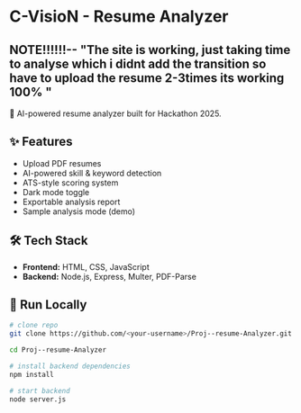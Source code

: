 # C-VisioN - Resume Analyzer
<h2>NOTE!!!!!!-- "The site is working, just taking time to analyse which i didnt add the transition so have to upload the resume 2-3times its working 100% "</h2> 

🚀 AI-powered resume analyzer built for Hackathon 2025.

## ✨ Features
- Upload PDF resumes
- AI-powered skill & keyword detection
- ATS-style scoring system
- Dark mode toggle
- Exportable analysis report
- Sample analysis mode (demo)

## 🛠 Tech Stack
- **Frontend:** HTML, CSS, JavaScript
- **Backend:** Node.js, Express, Multer, PDF-Parse

## 🚀 Run Locally
```bash
# clone repo
git clone https://github.com/<your-username>/Proj--resume-Analyzer.git

cd Proj--resume-Analyzer

# install backend dependencies
npm install

# start backend
node server.js
